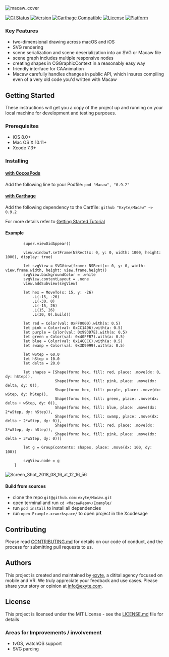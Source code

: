 <img src="https://image.ibb.co/jHXuWK/macaw_cover.png" alt="macaw_cover" border="0" align="center">

[![CI Status](https://travis-ci.org/exyte/Macaw.svg?style=flat)](https://travis-ci.org/exyte/Macaw) [![Version](https://img.shields.io/cocoapods/v/Macaw.svg?style=flat)](http://cocoapods.org/pods/Macaw) [![Carthage Compatible](https://img.shields.io/badge/Carthage-compatible-0473B3.svg?style=flat)](https://github.com/Carthage/Carthage) [![License](https://img.shields.io/cocoapods/l/Macaw.svg?style=flat)](http://cocoapods.org/pods/Macaw) [![Platform](https://img.shields.io/cocoapods/p/Macaw.svg?style=flat)](http://cocoapods.org/pods/Macaw)


### Key Features

* two-dimensional drawing across macOS and iOS
* SVG rendering
* scene serialization and scene deserialization into an SVG or Macaw file
* scene graph includes multiple responsive nodes
* creating shapes in CGGraphicContext in a reasonably easy way
* friendly interface for CAAnimation 
* Macaw carefully handles changes in public API, which insures compiling even of a very old code you'd written with Macaw


## Getting Started

These instructions will get you a copy of the project up and running on your local machine for development and testing purposes.

### Prerequisites

* iOS 8.0+
* Mac OS X 10.11+
* Xcode 7.3+

### Installing

#### [with CocoaPods](http://cocoapods.org)

Add the following line to your Podfile: `pod "Macaw", "0.9.2" `

#### [with Carthage](http://github.com/Carthage/Carthage)

Add the following dependency to the Cartfile: `github "Exyte/Macaw" ~> 0.9.2`

For more details refer to [Getting Started Tutorial](https://github.com/exyte/Macaw/wiki/Getting-started)

#### Example

```override func viewDidAppear() {
        super.viewDidAppear()
        
        view.window?.setFrame(NSRect(x: 0, y: 0, width: 1000, height: 1000), display: true)
        
        let svgView = SVGView(frame: NSRect(x: 0, y: 0, width: view.frame.width, height: view.frame.height))
        svgView.backgroundColor = .white
        svgView.contentLayout = .none
        view.addSubview(svgView)
        
        let hex = MoveTo(x: 15, y: -26)
            .L(-15, -26)
            .L(-30, 0)
            .L(-15, 26)
            .L(15, 26)
            .L(30, 0).build()
        
        let red = Color(val: 0xFF0000).with(a: 0.5)
        let pink = Color(val: 0xCC1496).with(a: 0.5)
        let purple = Color(val: 0x993D7E).with(a: 0.5)
        let green = Color(val: 0x40FFB7).with(a: 0.5)
        let blue = Color(val: 0x14CCCC).with(a: 0.5)
        let swamp = Color(val: 0x3D9999).with(a: 0.5)
        
        let wStep = 60.0
        let hStep = 10.0
        let delta = 20.0
        
        let shapes = [Shape(form: hex, fill: red, place: .move(dx: 0, dy: hStep)),
                      Shape(form: hex, fill: pink, place: .move(dx: delta, dy: 0)),
                      Shape(form: hex, fill: purple, place: .move(dx: wStep, dy: hStep)),
                      Shape(form: hex, fill: green, place: .move(dx: delta + wStep, dy: 0)),
                      Shape(form: hex, fill: blue, place: .move(dx: 2*wStep, dy: hStep)),
                      Shape(form: hex, fill: swamp, place: .move(dx: delta + 2*wStep, dy: 0)),
                      Shape(form: hex, fill: red, place: .move(dx: 3*wStep, dy: hStep)),
                      Shape(form: hex, fill: pink, place: .move(dx: delta + 3*wStep, dy: 0))]
        
        let g = Group(contents: shapes, place: .move(dx: 100, dy: 100))
        
        svgView.node = g
    }
```

<img src="https://image.ibb.co/eCPWfp/Screen_Shot_2018_08_16_at_12_16_56.png" alt="Screen_Shot_2018_08_16_at_12_16_56" border="0" align="center" alt="Macaw_example_hexagons">

#### Build from sources
* clone the repo `git@github.com:exyte/Macaw.git`
* open terminal and run `cd <MacawRepo>/Example/`
* run `pod install` to install all dependencies
* run `open Example.xcworkspace/` to open project in the Xcodesage 

## Contributing

Please read [CONTRIBUTING.md](https://github.com/basilche/Macaw/edit/text-edit/CONTRIBUTING.md) for details on our code of conduct, and the process for submitting pull requests to us.

## Authors

This project is created and maintained by [exyte](http://www.exyte.com), a ditital agency focused on mobile and VR.
We truly appreciate your feedback and use cases. Please share your story or opinion at info@exyte.com.

## License

This project is licensed under the MIT License - see the [LICENSE.md](LICENSE.md) file for details

### Areas for Improvements / involvement
* tvOS, watchOS support
* SVG parcing
